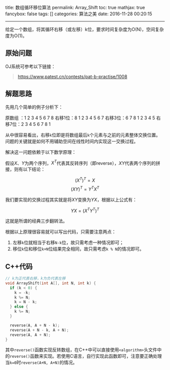 title: 数组循环移位算法
permalink: Array_Shift
toc: true
mathjax: true
fancybox: false
tags: []
categories: 算法之美
date: 2016-11-28 00:20:15

---

给定一个数组，将其循环右移（或左移）k位，要求时间复杂度为O(N)，空间复杂度为O(1)。

<!--more-->

## 原始问题
OJ系统可参考以下链接：

> https://www.patest.cn/contests/pat-b-practise/1008

## 解题思路
先用几个简单的例子分析下：

原数组 ：1 2 3 4 5 6 7 8
右移1位：8 1 2 3 4 5 6 7
右移3位：6 7 8 1 2 3 4 5
右移7位：2 3 4 5 6 7 8 1

从中很容易看出，右移`k`位即是将数组最后`k`个元素与之前的元素整体交换位置。问题的关键就是如何不用辅助空间在线性时间内实现这一交换过程。

解决这一问题依赖于以下数学原理：

假设$X$、$Y$为两个序列，$X^T$代表其反转序列（即reverse），$XY$代表两个序列的拼接，则有以下结论：

$$(X^T)^T=X$$
$$(XY)^T=Y^TX^T$$

我们要实现的交换过程其实就是将$XY$变换为$YX$，根据以上公式有：

$$YX=(X^TY^T)^T$$

这就是所谓的经典三步翻转法。

根据以上原理很容易就可以写出代码，只需要注意两点：

1. 左移`k`位就相当于右移`N-k`位，故只需考虑一种情况即可；
2. 移位`k`位和移位`k+N`位结果完全相同，故只需考虑`k % N`的情况即可。

## C++代码

```cpp
// k为正代表右移，k为负代表左移
void ArrayShift(int A[], int N, int k) {
  if (k < 0) {
    k = -k;
    k %= N;
    k = N - k;
  } else {
    k %= N;
  }

  reverse(A, A + N - k);
  reverse(A + N - k, A + N);
  reverse(A, A + N);
}
```

其中`reverse()`函数实现反转数组，在C++中可以直接使用`<algorithm>`头文件中的`reverse()`函数来实现。若使用C语言，自行实现此函数即可，注意要正确处理当`k=0`时`reverse(A+N, A+N)`的情况。


